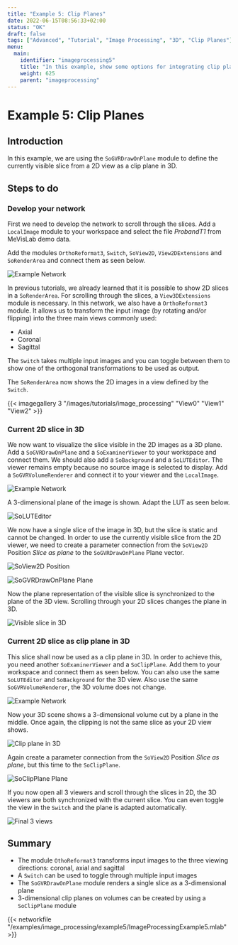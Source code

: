 ```yaml
---
title: "Example 5: Clip Planes"
date: 2022-06-15T08:56:33+02:00
status: "OK"
draft: false
tags: ["Advanced", "Tutorial", "Image Processing", "3D", "Clip Planes"]
menu: 
  main:
    identifier: "imageprocessing5"
    title: "In this example, show some options for integrating clip planes into your 3D views."
    weight: 625
    parent: "imageprocessing"
---
```


# Example 5: Clip Planes
## Introduction
In this example, we are using the `SoGVRDrawOnPlane` module to define the currently visible slice from a 2D view as a clip plane in 3D.

## Steps to do
### Develop your network
First we need to develop the network to scroll through the slices. Add a `LocalImage` module to your workspace and select the file *ProbandT1* from MeVisLab demo data.

Add the modules `OrthoReformat3`, `Switch`, `SoView2D`, `View2DExtensions` and `SoRenderArea` and connect them as seen below.

![Example Network](/images/tutorials/image_processing/network_example5.png "Example Network")

In previous tutorials, we already learned that it is possible to show 2D slices in a `SoRenderArea`. For scrolling through the slices, a `View3DExtensions` module is necessary. In this network, we also have a `OrthoReformat3` module. It allows us to transform the input image (by rotating and/or flipping) into the three main views commonly used:
* Axial
* Coronal
* Sagittal

The `Switch` takes multiple input images and you can toggle between them to show one of the orthogonal transformations to be used as output.

The `SoRenderArea` now shows the 2D images in a view defined by the `Switch`.

{{< imagegallery 3 "/images/tutorials/image_processing" "View0" "View1" "View2" >}}

### Current 2D slice in 3D
We now want to visualize the slice visible in the 2D images as a 3D plane. Add a `SoGVRDrawOnPlane` and a `SoExaminerViewer` to your workspace and connect them. We should also add a `SoBackground` and a `SoLUTEditor`. The viewer remains empty because no source image is selected to display. Add a `SoGVRVolumeRenderer` and connect it to your viewer and the `LocalImage`.

![Example Network](/images/tutorials/image_processing/network_example5b.png "Example Network")

A 3-dimensional plane of the image is shown. Adapt the LUT as seen below.

![SoLUTEditor](/images/tutorials/image_processing/tutorial5_lut.png "SoLUTEditor")

We now have a single slice of the image in 3D, but the slice is static and cannot be changed. In order to use the currently visible slice from the 2D viewer, we need to create a parameter connection from the `SoView2D` Position *Slice as plane* to the `SoGVRDrawOnPlane` Plane vector.

![SoView2D Position](/images/tutorials/image_processing/SoView2D_Position.png "SoView2D Position")

![SoGVRDrawOnPlane Plane](/images/tutorials/image_processing/SoGVRDrawOnPlane_Plane.png "SoGVRDrawOnPlane Plane")

Now the plane representation of the visible slice is synchronized to the plane of the 3D view. Scrolling through your 2D slices changes the plane in 3D.

![Visible slice in 3D](/images/tutorials/image_processing/2DSlice_3D.png "Visible slice in 3D")

### Current 2D slice as clip plane in 3D
This slice shall now be used as a clip plane in 3D. In order to achieve this, you need another `SoExaminerViewer` and a `SoClipPlane`. Add them to your workspace and connect them as seen below. You can also use the same `SoLUTEditor` and `SoBackground` for the 3D view. Also use the same `SoGVRVolumeRenderer`, the 3D volume does not change.

![Example Network](/images/tutorials/image_processing/network_example5c.png "Example Network")

Now your 3D scene shows a 3-dimensional volume cut by a plane in the middle. Once again, the clipping is not the same slice as your 2D view shows.

![Clip plane in 3D](/images/tutorials/image_processing/3D_ClipPlane.png "Clip plane in 3D")

Again create a parameter connection from the `SoView2D` Position *Slice as plane*, but this time to the `SoClipPlane`. 

![SoClipPlane Plane](/images/tutorials/image_processing/SoClipPlane_Plane.png "SoClipPlane Plane")

If you now open all 3 viewers and scroll through the slices in 2D, the 3D viewers are both synchronized with the current slice. You can even toggle the view in the `Switch` and the plane is adapted automatically.

![Final 3 views](/images/tutorials/image_processing/Final3Views.png "Final 3 views")

## Summary
* The module `OthoReformat3` transforms input images to the three viewing directions: coronal, axial and sagittal
* A `Switch` can be used to toggle through multiple input images
* The `SoGVRDrawOnPlane` module renders a single slice as a 3-dimensional plane
* 3-dimensional clip planes on volumes can be created by using a `SoClipPlane` module

{{< networkfile "/examples/image_processing/example5/ImageProcessingExample5.mlab" >}}